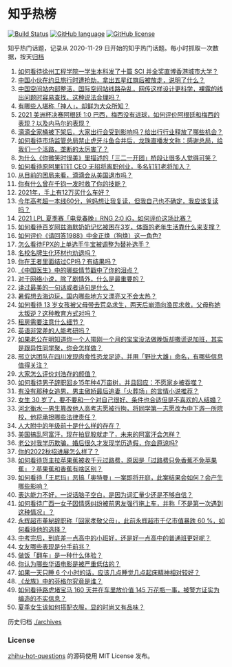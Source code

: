 # 知乎热榜
[![Build Status](https://github.com/ToWeLong/zhihu-hot-questions/workflows/CI/badge.svg)](https://github.com/ToWeLong/zhihu-hot-questions/actions)
[![GitHub language](https://img.shields.io/badge/language-golang-orange.svg)](https://golang.org/)
[![GitHub license](https://img.shields.io/github/license/ToWeLong/zhihu-hot-questions)](https://github.com/ToWeLong/zhihu-hot-questions/blob/main/LICENSE)

知乎热门话题，记录从 2020-11-29 日开始的知乎热门话题。每小时抓取一次数据，按天[归档](./archives)

<!-- BEGIN -->

1. [如何看待徐州工程学院一学生本科发了十篇 SCI 并全奖直博香港城市大学？](https://www.zhihu.com/question/470726101)
1. [中国小伙在约旦旅行时遭抢劫，拿出五星红旗后被放走，说明了什么？](https://www.zhihu.com/question/471187170)
1. [中国空间站内部整洁，国际空间站线路杂乱，网传这样设计更科学，裸露的线出问题时容易查找，这种说法合理吗？](https://www.zhihu.com/question/471342963)
1. [有哪些人堪称「神人」，却鲜为大众所知？](https://www.zhihu.com/question/39408533)
1. [2021 美洲杯决赛阿根廷 1:0 巴西，梅西没有进球，如何评价阿根廷和梅西的表现？以及内马尔的表现？](https://www.zhihu.com/question/471501767)
1. [滴滴全家桶被下架后，大家出行会受到影响吗？给出行行业释放了哪些机会？](https://www.zhihu.com/question/471243027)
1. [如何看待市场监管总局禁止虎牙斗鱼合并后，龙珠直播发文称：感谢总局，给我们一个活路，垄断的太厉害了？](https://www.zhihu.com/question/471401960)
1. [为什么《你微笑时很美》里描述的「三二一开团」桥段让很多人觉得可笑？](https://www.zhihu.com/question/469079924)
1. [如何看待原阿里钉钉 CEO 无招将离职创业，多名钉钉老将加入？](https://www.zhihu.com/question/471179922)
1. [从目前的困局来看，滴滴会从美国退市吗？](https://www.zhihu.com/question/470069077)
1. [你有什么曾在千钧一发时救了你的技能？](https://www.zhihu.com/question/60715942)
1. [2021年，手上有12万买什么车好？](https://www.zhihu.com/question/453534204)
1. [今年高考超一本线60分，爸妈想让我复读，但我自己也不确定，我应该复读吗？](https://www.zhihu.com/question/470979430)
1. [2021 LPL 夏季赛「电竞春晚」RNG 2:0 iG，如何评价这场比赛？](https://www.zhihu.com/question/471400409)
1. [如何看待百岁阿兹海默奶奶记忆被困在3岁，体面的老年生活靠什么来支撑？](https://www.zhihu.com/question/471164232)
1. [如何评价《请回答1988》中金正焕（狗焕）这一角色?](https://www.zhihu.com/question/41217427)
1. [怎么看待FPX的上单选手牛宝被调整为替补选手？](https://www.zhihu.com/question/471058719)
1. [名校名牌生化环材也劝退吗？](https://www.zhihu.com/question/401708377)
1. [你在王者里面结过CP吗？有结果吗？](https://www.zhihu.com/question/470353786)
1. [《中国医生》中的哪些情节戳中了你的泪点？](https://www.zhihu.com/question/469045633)
1. [对于网络小说，除了剧情外，什么是最重要的？](https://www.zhihu.com/question/471258652)
1. [读过最美的一句话或者诗句是什么？](https://www.zhihu.com/question/455795683)
1. [暑假想去海边玩，国内哪些地方又漂亮又不会太热？](https://www.zhihu.com/question/464266147)
1. [如何看待 13 岁女孩被父母带去荒岛求生，两天后崩溃向渔民求救，父母称她太叛逆？这种教育方式对吗？](https://www.zhihu.com/question/471233105)
1. [租房需要注意什么细节？](https://www.zhihu.com/question/273614571)
1. [英语非常差的人能考研吗？](https://www.zhihu.com/question/318807239)
1. [如果老公在明知道你一个人带刚一个月的宝宝没法做晚饭却撒谎说加班，其实是跟异性同学聚，你会怎样做？](https://www.zhihu.com/question/470868422)
1. [邢立达团队在四川发现肉食性恐龙足迹，并用「野比大雄」命名，有哪些信息值得关注？](https://www.zhihu.com/question/470470078)
1. [大家怎么评价刘浩存的颜值？](https://www.zhihu.com/question/415082238)
1. [如何看待男子辞职回乡15年种4万亩树，并且回应：不愿家乡被吞噬？](https://www.zhihu.com/question/471104371)
1. [有没有那种女追男，男主傲娇最后追妻「火葬场」的言情小说推荐？](https://www.zhihu.com/question/319718396)
1. [女生 30 岁了，要不要和一个对自己很好、条件也合适但是不喜欢的人结婚？](https://www.zhihu.com/question/463821091)
1. [河北衡水一男生篡改他人高考志愿被行拘，将同学第一志愿改为中下游一所院校，他将承担哪些法律责任？](https://www.zhihu.com/question/471217744)
1. [人大附中的年级前十是什么样的存在？](https://www.zhihu.com/question/322801940)
1. [美国搞乱阿富汗，现在拍屁股就走了，未来的阿富汗会怎样？](https://www.zhihu.com/question/470254637)
1. [老公对我学历欺骗，婚后很久才发现学历造假，你会原谅吗?](https://www.zhihu.com/question/347657075)
1. [你的2022秋招进展怎么样了？](https://www.zhihu.com/question/351714717)
1. [如何看待货主拉苹果蕉被收千元过路费，原因是「过路费只免香蕉不免苹果蕉」？苹果蕉和香蕉有啥区别？](https://www.zhihu.com/question/471137088)
1. [如何看待「王尼玛」恶搞「奥特曼」一案即将开庭，此案结果会如何？会产生哪些影响？](https://www.zhihu.com/question/471109088)
1. [表达能力不好，一说话脑子空白，是因为词汇量少还是不够自信？](https://www.zhihu.com/question/442551957)
1. [如何看待广西一女子因情感纠纷被前男友强行拖上车，并称「不是第一次遇到这种情况」？](https://www.zhihu.com/question/471250926)
1. [永辉超市董秘辞职称「回家孝敬父母」，此前永辉超市千亿市值暴跌 60 %，如何看待他的选择？](https://www.zhihu.com/question/470636516)
1. [中考完后，到底差一点高中的小班好，还是好一点高中的普通班更好呢？](https://www.zhihu.com/question/469575580)
1. [女友哪些表现是分手前兆？](https://www.zhihu.com/question/22048640)
1. [做饭「翻车」是一种什么体验？](https://www.zhihu.com/question/470377393)
1. [你认为哪些华语电影是被严重低估的？](https://www.zhihu.com/question/20826845)
1. [如果一天只睡 6 个小时的话，应该几点睡觉几点起床精神相对较好？](https://www.zhihu.com/question/311297911)
1. [《龙族》中的芬格尔究竟是谁？](https://www.zhihu.com/question/376618363)
1. [如何看待路虎堵宝马 160 天并在车里放价值 145 万花瓶一事，被警方证实为编造的不实信息？](https://www.zhihu.com/question/471180914)
1. [夏季女生该如何搭配衣服，显的时尚又有品味？](https://www.zhihu.com/question/23828047)

<!-- END -->

历史归档 [./archives](./archives)


### License
[zhihu-hot-questions](https://github.com/towelong/zhihu-hot-questions) 的源码使用 MIT License 发布。